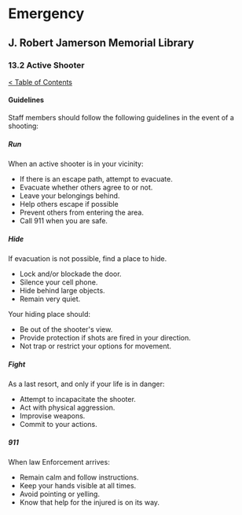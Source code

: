 <head>
	<link rel="stylesheet" type="text/css" href="../main.css">
</head>

[0]: ../README.md
[13.2]: active-shooter.md

# Emergency
## J. Robert Jamerson Memorial Library
### 13.2 Active Shooter
[< Table of Contents][0]

#### Guidelines

Staff members should follow the following guidelines in the event of a shooting:

##### Run

When an active shooter is in your vicinity:

* If there is an escape path, attempt to evacuate.
* Evacuate whether others agree to or not.
* Leave your belongings behind.
* Help others escape if possible
* Prevent others from entering the area.
* Call 911 when you are safe.

##### Hide

If evacuation is not possible, find a place to hide.

* Lock and/or blockade the door.
* Silence your cell phone.
* Hide behind large objects.
* Remain very quiet.

Your hiding place should:

* Be out of the shooter's view.
* Provide protection if shots are fired in your direction.
* Not trap or restrict your options for movement.

##### Fight

As a last resort, and only if your life is in danger:

* Attempt to incapacitate the shooter.
* Act with physical aggression.
* Improvise weapons.
* Commit to your actions.

##### 911

When law Enforcement arrives:

* Remain calm and follow instructions.
* Keep your hands visible at all times.
* Avoid pointing or yelling.
* Know that help for the injured is on its way.